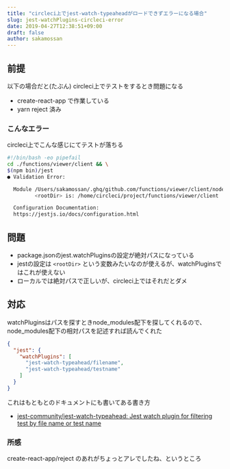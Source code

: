 ```yaml
---
title: "circleci上でjest-watch-typeaheadがロードできずエラーになる場合"
slug: jest-watchPlugins-circleci-error
date: 2019-04-27T12:38:51+09:00
draft: false
author: sakamossan
---
```


## 前提

以下の場合だと(たぶん) circleci上でテストをするとき問題になる

- create-react-app で作業している
- yarn reject 済み

### こんなエラー

circleci上でこんな感じにてテストが落ちる

```bash
#!/bin/bash -eo pipefail
cd ./functions/viewer/client && \
$(npm bin)/jest
● Validation Error:

  Module /Users/sakamossan/.ghq/github.com/functions/viewer/client/node_modules/jest-watch-typeahead/filename.js in the watchPlugins option was not found.
         <rootDir> is: /home/circleci/project/functions/viewer/client

  Configuration Documentation:
  https://jestjs.io/docs/configuration.html
```


## 問題

- package.jsonのjest.watchPluginsの設定が絶対パスになっている
- jestの設定は `<rootDir>` という変数みたいなのが使えるが、watchPluginsではこれが使えない
- ローカルでは絶対パスで正しいが、circleci上ではそれだとダメ


## 対応

watchPluginsはパスを探すときnode_modules配下を探してくれるので、
node_modules配下の相対パスを記述すれば読んでくれた

```json
{
  "jest": {
    "watchPlugins": [
      "jest-watch-typeahead/filename",
      "jest-watch-typeahead/testname"
    ]
  }
}
```

これはもともとのドキュメントにも書いてある書き方

- [jest-community/jest-watch-typeahead: Jest watch plugin for filtering test by file name or test name](https://github.com/jest-community/jest-watch-typeahead#add-it-to-your-jest-config)


### 所感

create-react-app/reject のあれがちょっとアレでしたね、というところ
